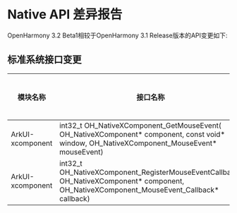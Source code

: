 # Native API 差异报告

OpenHarmony 3.2 Beta1相较于OpenHarmony 3.1 Release版本的API变更如下:

## 标准系统接口变更

| 模块名称 | 接口名称                                                     | 变更类型 | 变更说明                                        |
| -------- | ------------------------------------------------------------ | -------- | ----------------------------------------------- |
| ArkUI-xcomponent | int32_t OH_NativeXComponent_GetMouseEvent(<br/>    OH_NativeXComponent* component, const void* window, OH_NativeXComponent_MouseEvent* mouseEvent) | 新增     | 通过XComponent获取鼠标事件 |
| ArkUI-xcomponent | int32_t OH_NativeXComponent_RegisterMouseEventCallback(<br/>    OH_NativeXComponent* component, OH_NativeXComponent_MouseEvent_Callback* callback) | 新增     | 注册XComponent回调事件 |

  